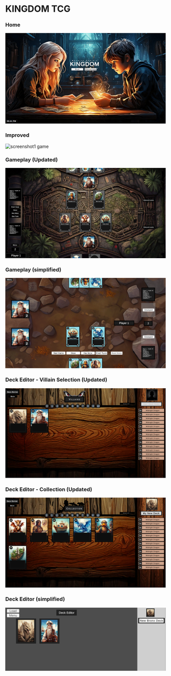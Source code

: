 
<h1>KINGDOM TCG</h1>

<h3>Home</h3>

![screenshot1 game](scene_transition.gif)

<h3>Improved</h3>

![screenshot1 game](gif_collection.gif)

<h3>Gameplay (Updated)</h3>

![screenshot2 game](screen_gameplay2.png)

<h3>Gameplay (simplified)</h3>

![screenshot2 game](screen.png)


<h3>Deck Editor - Villain Selection (Updated)</h3>

![screenshot2 game](screen_deckbuilder3.png)


<h3>Deck Editor - Collection (Updated)</h3>

![screenshot2 game](screen_deckbuilder4.png)


<h3>Deck Editor (simplified)</h3>

![screenshot2 game](screen2.png)
